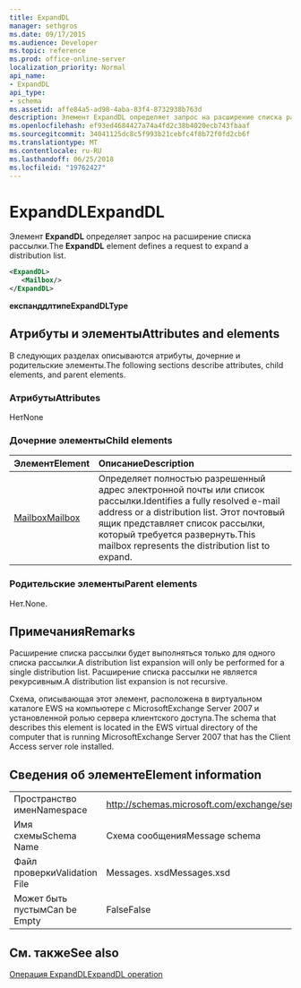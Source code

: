 ```yaml
---
title: ExpandDL
manager: sethgros
ms.date: 09/17/2015
ms.audience: Developer
ms.topic: reference
ms.prod: office-online-server
localization_priority: Normal
api_name:
- ExpandDL
api_type:
- schema
ms.assetid: affe84a5-ad98-4aba-83f4-8732938b763d
description: Элемент ExpandDL определяет запрос на расширение списка рассылки.
ms.openlocfilehash: ef93ed4684427a74a4fd2c38b4020ecb743fbaaf
ms.sourcegitcommit: 34041125dc8c5f993b21cebfc4f8b72f0fd2cb6f
ms.translationtype: MT
ms.contentlocale: ru-RU
ms.lasthandoff: 06/25/2018
ms.locfileid: "19762427"
---
```

# <a name="expanddl"></a><span data-ttu-id="ed0c3-103">ExpandDL</span><span class="sxs-lookup"><span data-stu-id="ed0c3-103">ExpandDL</span></span>

<span data-ttu-id="ed0c3-104">Элемент **ExpandDL** определяет запрос на расширение списка рассылки.</span><span class="sxs-lookup"><span data-stu-id="ed0c3-104">The **ExpandDL** element defines a request to expand a distribution list.</span></span> 
  
```xml
<ExpandDL>
   <Mailbox/>
</ExpandDL>
```

 <span data-ttu-id="ed0c3-105">**експанддлтипе**</span><span class="sxs-lookup"><span data-stu-id="ed0c3-105">**ExpandDLType**</span></span>
## <a name="attributes-and-elements"></a><span data-ttu-id="ed0c3-106">Атрибуты и элементы</span><span class="sxs-lookup"><span data-stu-id="ed0c3-106">Attributes and elements</span></span>

<span data-ttu-id="ed0c3-107">В следующих разделах описываются атрибуты, дочерние и родительские элементы.</span><span class="sxs-lookup"><span data-stu-id="ed0c3-107">The following sections describe attributes, child elements, and parent elements.</span></span>
  
### <a name="attributes"></a><span data-ttu-id="ed0c3-108">Атрибуты</span><span class="sxs-lookup"><span data-stu-id="ed0c3-108">Attributes</span></span>

<span data-ttu-id="ed0c3-109">Нет</span><span class="sxs-lookup"><span data-stu-id="ed0c3-109">None</span></span>
  
### <a name="child-elements"></a><span data-ttu-id="ed0c3-110">Дочерние элементы</span><span class="sxs-lookup"><span data-stu-id="ed0c3-110">Child elements</span></span>

|<span data-ttu-id="ed0c3-111">**Элемент**</span><span class="sxs-lookup"><span data-stu-id="ed0c3-111">**Element**</span></span>|<span data-ttu-id="ed0c3-112">**Описание**</span><span class="sxs-lookup"><span data-stu-id="ed0c3-112">**Description**</span></span>|
|:-----|:-----|
|[<span data-ttu-id="ed0c3-113">Mailbox</span><span class="sxs-lookup"><span data-stu-id="ed0c3-113">Mailbox</span></span>](mailbox.md) <br/> |<span data-ttu-id="ed0c3-114">Определяет полностью разрешенный адрес электронной почты или список рассылки.</span><span class="sxs-lookup"><span data-stu-id="ed0c3-114">Identifies a fully resolved e-mail address or a distribution list.</span></span> <span data-ttu-id="ed0c3-115">Этот почтовый ящик представляет список рассылки, который требуется развернуть.</span><span class="sxs-lookup"><span data-stu-id="ed0c3-115">This mailbox represents the distribution list to expand.</span></span>  <br/> |
   
### <a name="parent-elements"></a><span data-ttu-id="ed0c3-116">Родительские элементы</span><span class="sxs-lookup"><span data-stu-id="ed0c3-116">Parent elements</span></span>

<span data-ttu-id="ed0c3-117">Нет.</span><span class="sxs-lookup"><span data-stu-id="ed0c3-117">None.</span></span>
  
## <a name="remarks"></a><span data-ttu-id="ed0c3-118">Примечания</span><span class="sxs-lookup"><span data-stu-id="ed0c3-118">Remarks</span></span>

<span data-ttu-id="ed0c3-119">Расширение списка рассылки будет выполняться только для одного списка рассылки.</span><span class="sxs-lookup"><span data-stu-id="ed0c3-119">A distribution list expansion will only be performed for a single distribution list.</span></span> <span data-ttu-id="ed0c3-120">Расширение списка рассылки не является рекурсивным.</span><span class="sxs-lookup"><span data-stu-id="ed0c3-120">A distribution list expansion is not recursive.</span></span>
  
<span data-ttu-id="ed0c3-121">Схема, описывающая этот элемент, расположена в виртуальном каталоге EWS на компьютере с MicrosoftExchange Server 2007 и установленной ролью сервера клиентского доступа.</span><span class="sxs-lookup"><span data-stu-id="ed0c3-121">The schema that describes this element is located in the EWS virtual directory of the computer that is running MicrosoftExchange Server 2007 that has the Client Access server role installed.</span></span>
  
## <a name="element-information"></a><span data-ttu-id="ed0c3-122">Сведения об элементе</span><span class="sxs-lookup"><span data-stu-id="ed0c3-122">Element information</span></span>

|||
|:-----|:-----|
|<span data-ttu-id="ed0c3-123">Пространство имен</span><span class="sxs-lookup"><span data-stu-id="ed0c3-123">Namespace</span></span>  <br/> |http://schemas.microsoft.com/exchange/services/2006/messages  <br/> |
|<span data-ttu-id="ed0c3-124">Имя схемы</span><span class="sxs-lookup"><span data-stu-id="ed0c3-124">Schema Name</span></span>  <br/> |<span data-ttu-id="ed0c3-125">Схема сообщения</span><span class="sxs-lookup"><span data-stu-id="ed0c3-125">Message schema</span></span>  <br/> |
|<span data-ttu-id="ed0c3-126">Файл проверки</span><span class="sxs-lookup"><span data-stu-id="ed0c3-126">Validation File</span></span>  <br/> |<span data-ttu-id="ed0c3-127">Messages. xsd</span><span class="sxs-lookup"><span data-stu-id="ed0c3-127">Messages.xsd</span></span>  <br/> |
|<span data-ttu-id="ed0c3-128">Может быть пустым</span><span class="sxs-lookup"><span data-stu-id="ed0c3-128">Can be Empty</span></span>  <br/> |<span data-ttu-id="ed0c3-129">False</span><span class="sxs-lookup"><span data-stu-id="ed0c3-129">False</span></span>  <br/> |
   
## <a name="see-also"></a><span data-ttu-id="ed0c3-130">См. также</span><span class="sxs-lookup"><span data-stu-id="ed0c3-130">See also</span></span>



[<span data-ttu-id="ed0c3-131">Операция ExpandDL</span><span class="sxs-lookup"><span data-stu-id="ed0c3-131">ExpandDL operation</span></span>](expanddl-operation.md)

